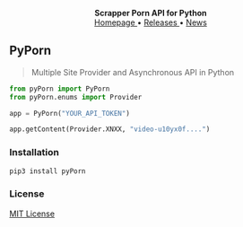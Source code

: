 <p align="center">
    <b>Scrapper Porn API for Python</b>
    <br>
    <a href="https://github.com/AyiinXd/pyPorn">
        Homepage
    </a>
    •
    <a href="https://github.com/AyiinXd/pyPorn/releases">
        Releases
    </a>
    •
    <a href="https://t.me/pyrogram">
        News
    </a>
</p>

## PyPorn

> Multiple Site Provider and Asynchronous API in Python

``` python
from pyPorn import PyPorn
from pyPorn.enums import Provider

app = PyPorn("YOUR_API_TOKEN")

app.getContent(Provider.XNXX, "video-u10yx0f....")
```


### Installation

``` bash
pip3 install pyPorn
```


### License

[MIT License](https://github.com/AyiinXd/pyPorn/blob/master/LICENSE)
